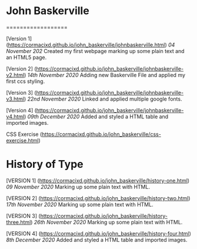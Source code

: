 # John Baskerville
==================


[Version 1] (https://cormacixd.github.io/john_baskerville/johnbaskerville.html)
*04 November 202*
Created my first webpage marking up some plain text and an HTML5 page.

[Version 2] (https://cormacixd.github.io/john_baskerville/johnbaskerville-v2.html)
*14th November 2020*
Adding new Baskerville File and applied my first ccs styling.

[Version 3] (https://cormacixd.github.io/john_baskerville/johnbaskerville-v3.html)
*22nd November 2020*
Linked and applied multiple google fonts.


[Version 4] (https://cormacixd.github.io/john_baskerville/johnbaskerville-v4.html)
*09th December 2020*
Added and styled a HTML table and imported images.


CSS Exercise (https://cormacixd.github.io/john_baskerville/css-exercise.html)







History of Type
==================
[VERSION 1] (https://cormacixd.github.io/john_baskerville/history-one.html)
*09 November 2020*
Marking up some plain text with HTML. 

[VERSION 2] (https://cormacixd.github.io/john_baskerville/history-two.html)
*17th November 2020*
Marking up some plain text with HTML. 

[VERSION 3] (https://cormacixd.github.io/john_baskerville/history-three.html)
*26th November 2020*
Marking up some plain text with HTML. 

[VERSION 4] (https://cormacixd.github.io/john_baskerville/history-four.html)
*8th December 2020*
Added and styled a HTML table and imported images.
